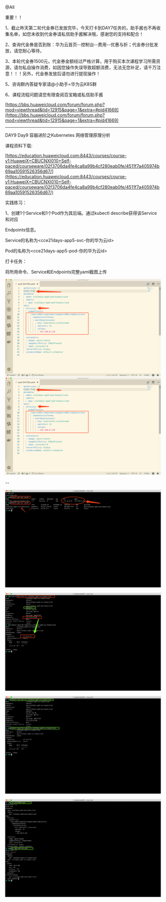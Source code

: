 @All

重要！！

1、截止昨天第二轮代金券已发放完毕，今天打卡到DAY7任务的，助手酱也不再收集名单，如您未收到代金券请私信助手酱解决哦，感谢您的支持和配合！

2、查询代金券是否到账：华为云首页--控制台--费用--优惠与折；代金券分批发放，请您耐心等待，

3、本轮代金券1500元，代金券金额经过严格计算，用于购买本次课程学习所需资源，请勿私自操作消费，如因您操作失误导致超额消费，无法无您补足，请千万注意！！！另外，代金券发放后请勿进行提现操作！

5、咨询群内答疑专家请@小助手=华为云K8S群

6、课程流程问题请您有限查阅百宝箱或私信助手酱

[https://bbs.huaweicloud.com/forum/forum.php?mod=viewthread&tid=12915&page=1&extra=#pid41669](https://bbs.huaweicloud.com/forum/forum.php?mod=viewthread&tid=12915&page=1&extra=#pid41669)

----------------------------

DAY9 Day9 容器进阶之Kubernetes 网络管理原理分析

课程资料下载:

[https://education.huaweicloud.com:8443/courses/course-v1:HuaweiX+CBUCNXI010+Self-paced/courseware/02f3706da4fe4ca8a99b4cf280eab0fe/4511f7a405974b69aa10591526356d67/](https://education.huaweicloud.com:8443/courses/course-v1:HuaweiX+CBUCNXI010+Self-paced/courseware/02f3706da4fe4ca8a99b4cf280eab0fe/4511f7a405974b69aa10591526356d67/)

实践练习：

1、创建1个Service和1个Pod作为其后端。通过kubectl describe获得该Service和对应

Endpoints信息。

Service的名称为<cce21days-app5-svc-你的华为云id>

Pod的名称为<cce21days-app5-pod-你的华为云id>

打卡任务：

将所用命令、Service和Endpoints完整yaml截图上传

![](https://raw.githubusercontent.com/latermonk/Container_21DAY/master/DAY09/PNG/DAY090000.png)
![](https://raw.githubusercontent.com/latermonk/Container_21DAY/master/DAY09/PNG/DAY090000.png)

--

![](https://raw.githubusercontent.com/latermonk/Container_21DAY/master/DAY09/PNG/DAY0901.png)

![](https://raw.githubusercontent.com/latermonk/Container_21DAY/master/DAY09/PNG/DAY0902.png)

![](https://raw.githubusercontent.com/latermonk/Container_21DAY/master/DAY09/PNG/DAY0903.png)

![](https://raw.githubusercontent.com/latermonk/Container_21DAY/master/DAY09/PNG/DAY0904.png)

